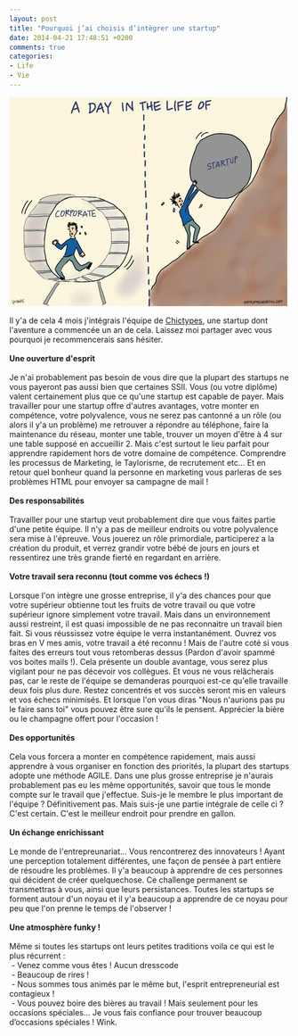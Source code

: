 ```yaml
---
layout: post
title: "Pourquoi j’ai choisis d’intègrer une startup"
date: 2014-04-21 17:48:51 +0200
comments: true
categories: 
- Life
- Vie
---
```


<img class="center" src="/images/startup-or-corporate.jpg">
<p>Il y'a de cela 4 mois j'int&eacute;grais l'&eacute;quipe de <a href="http://chictypes.com/">Chictypes</a>, une startup dont l'aventure a commenc&eacute;e un an de cela. Laissez moi partager avec vous pourquoi je recommencerais sans h&eacute;siter.<br /><br />
<!-- more -->	
<strong>Une ouverture d'esprit</strong><br /><br />Je n'ai probablement pas besoin de vous dire que la plupart des startups ne vous payeront pas aussi bien que certaines SSII. Vous (ou votre dipl&ocirc;me) valent certainement plus que ce qu'une startup est capable de payer. Mais travailler pour une startup offre d'autres avantages, votre monter en comp&eacute;tence, votre polyvalence, vous ne serez pas cantonn&eacute; a un r&ocirc;le (ou alors il y'a un probl&egrave;me) me retrouver a r&eacute;pondre au t&eacute;l&eacute;phone, faire la maintenance du r&eacute;seau, monter une table, trouver un moyen d'&ecirc;tre &agrave; 4 sur une table suppos&eacute; en accueillir 2. Mais c'est surtout le lieu parfait pour apprendre rapidement hors de votre domaine de comp&eacute;tence. Comprendre les processus de Marketing, le Taylorisme, de recrutement etc... Et en retour quel bonheur quand la personne en marketing vous parleras de ses probl&egrave;mes HTML pour envoyer sa campagne de mail !<br /><br /><strong>Des responsabilit&eacute;s</strong><br /><br />Travailler pour une startup veut probablement dire que vous faites partie d'une petite &eacute;quipe. Il n'y a pas de meilleur endroits ou votre polyvalence sera mise &agrave; l'&eacute;preuve. Vous jouerez un r&ocirc;le primordiale, participerez a la cr&eacute;ation du produit, et verrez grandir votre b&eacute;b&eacute; de jours en jours et ressentirez une tr&egrave;s grande fiert&eacute; en regardant en arri&egrave;re.<br /><br /><strong>Votre travail sera reconnu (tout comme vos &eacute;checs !)</strong><br /><br />Lorsque l'on int&egrave;gre une grosse entreprise, il y'a des chances pour que votre sup&eacute;rieur obtienne tout les fruits de votre travail ou que votre sup&eacute;rieur ignore simplement votre travail. Mais dans un environnement aussi restreint, il est quasi impossible de ne pas reconnaitre un travail bien fait. Si vous r&eacute;ussissez votre &eacute;quipe le verra instantan&eacute;ment. Ouvrez vos bras en V mes amis, votre travail a &eacute;t&eacute; reconnu ! Mais de l'autre cot&eacute; si vous faites des erreurs tout vous retomberas dessus (Pardon d'avoir spamm&eacute; vos boites mails !). Cela pr&eacute;sente un double avantage, vous serez plus vigilant pour ne pas d&eacute;cevoir vos coll&egrave;gues. Et vous ne vous rel&acirc;cherais pas, car le reste de l'&eacute;quipe se demanderas pourquoi est-ce qu'elle travaille deux fois plus dure. Restez concentr&eacute;s et vos succ&egrave;s seront mis en valeurs et vos &eacute;checs minimis&eacute;s. Et lorsque l'on vous diras "Nous n'aurions pas pu le faire sans toi" vous pouvez &ecirc;tre sure qu'ils le pensent. Appr&eacute;cier la bi&egrave;re ou le champagne offert pour l'occasion !<br /><br /><strong>Des opportunit&eacute;s</strong><br /><br />Cela vous forcera a monter en comp&eacute;tence rapidement, mais aussi apprendre &agrave; vous organiser en fonction des priorit&eacute;s, la plupart des startups adopte une m&eacute;thode AGILE. Dans une plus grosse entreprise je n'aurais probablement pas eu les m&ecirc;me opportunit&eacute;s, savoir que tous le monde compte sur le travail que j'effectue. Suis-je le membre le plus important de l'&eacute;quipe ? D&eacute;finitivement pas. Mais suis-je une partie int&eacute;grale de celle ci ? C'est certain. C'est le meilleur endroit pour prendre en gallon.<br /><br /><strong>Un &eacute;change enrichissant</strong><br /><br />Le monde de l'entrepreunariat... Vous rencontrerez des innovateurs ! Ayant une perception totalement diff&eacute;rentes, une fa&ccedil;on de pens&eacute;e &agrave; part enti&egrave;re de r&eacute;soudre les probl&egrave;mes. Il y'a beaucoup &agrave; apprendre de ces personnes qui d&eacute;cident de cr&eacute;er quelquechose. Ce challenge permanent se transmettras &agrave; vous, ainsi que leurs persistances. Toutes les startups se forment autour d'un noyau et il y'a beaucoup a apprendre de ce noyau pour peu que l'on prenne le temps de l'observer !<br /><br /><strong>Une atmosph&egrave;re funky !</strong><br /><br />M&ecirc;me si toutes les startups ont leurs petites traditions voila ce qui est le plus r&eacute;current :<br />&nbsp;- Venez comme vous &ecirc;tes ! Aucun dresscode<br />&nbsp;- Beaucoup de rires !<br />&nbsp;- Nous sommes tous anim&eacute;s par le m&ecirc;me but, l'esprit entrepreneurial est contagieux !<br />&nbsp;- Vous pouvez boire des bi&egrave;res au travail ! Mais seulement pour les occasions sp&eacute;ciales... Je vous fais confiance pour trouver beaucoup d&rsquo;occasions sp&eacute;ciales ! Wink.</p>